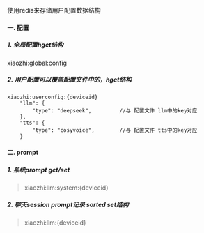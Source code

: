使用redis来存储用户配置数据结构

#### 一. 配置
##### 1. 全局配置hget结构
xiaozhi:global:config

##### 2. 用户配置可以覆盖配置文件中的，hget结构
```
xiaozhi:userconfig:{deviceid}
    "llm": {
        "type": "deepseek",         //与 配置文件 llm中的key对应
    },
    "tts": {
        "type": "cosyvoice",        //与 配置文件 tts中的key对应
    }
```

#### 二. prompt
##### 1. 系统prompt get/set
>xiaozhi:llm:system:{deviceid}

##### 2. 聊天session prompt记录 sorted set结构
>xiaozhi:llm:{deviceid}
